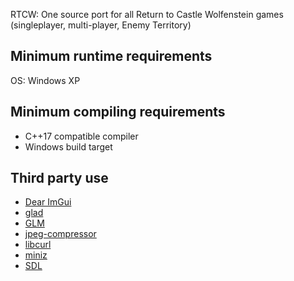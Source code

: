 RTCW: One source port for all Return to Castle Wolfenstein games
(singleplayer, multi-player, Enemy Territory)


Minimum runtime requirements
----------------------------
OS: Windows XP


Minimum compiling requirements
------------------------------
- C++17 compatible compiler
- Windows build target


Third party use
---------------

- [Dear ImGui](http://github.com/ocornut/imgui)
- [glad](http://github.com/Dav1dde/glad)
- [GLM](http://glm.g-truc.net)
- [jpeg-compressor](http://github.com/richgel999/jpeg-compressor)
- [libcurl](http://curl.haxx.se/libcurl)
- [miniz](http://github.com/richgel999/miniz)
- [SDL](http://www.libsdl.org)
